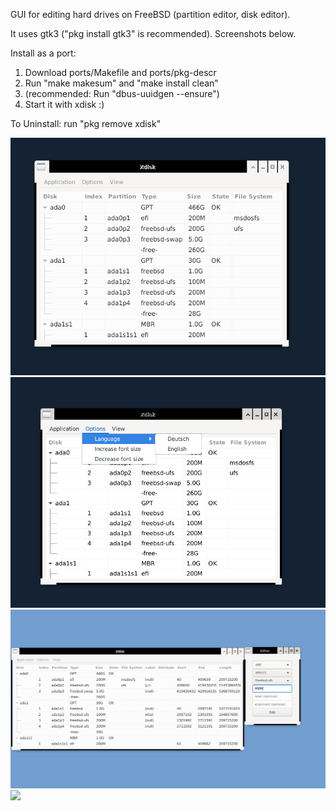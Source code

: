 


GUI for editing hard drives on FreeBSD (partition editor, disk editor). 

It uses gtk3 ("pkg install gtk3" is recommended). Screenshots below.

Install as a port:
1. Download ports/Makefile and ports/pkg-descr
2. Run "make makesum" and "make install clean"
3. (recommended: Run "dbus-uuidgen --ensure")
4. Start it with xdisk :)

To Uninstall:
run "pkg remove xdisk"

![](screenshot/xdisk-1.png)
![](screenshot/xdisk-2.png)
![](screenshot/xdisk-3.png)
![](screenshot/xdisk-4.png)
